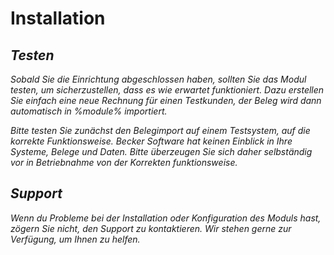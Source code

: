 # Installation

<var name="module" value="sevdesk"/>
<include from="lexoffice-install.topic" element-id="install_whmcs_module"></include>

## Testen

Sobald Sie die Einrichtung abgeschlossen haben, sollten Sie das Modul testen, um sicherzustellen, dass es wie erwartet
funktioniert. Dazu erstellen Sie einfach eine neue Rechnung für einen Testkunden, der Beleg wird dann automatisch in
%module% importiert.

Bitte testen Sie zunächst den Belegimport auf einem Testsystem, auf die korrekte Funktionsweise. Becker Software hat
keinen Einblick in Ihre Systeme, Belege und Daten. Bitte überzeugen Sie sich daher selbständig vor in Betriebnahme von
der Korrekten funktionsweise.

## Support

Wenn du Probleme bei der Installation oder Konfiguration des Moduls hast, zögern Sie nicht, den Support zu kontaktieren.
Wir stehen gerne zur Verfügung, um Ihnen zu helfen.
